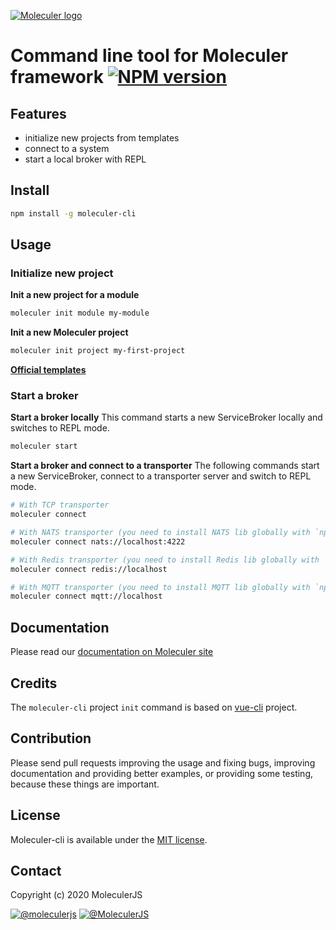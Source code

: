 [![Moleculer logo](http://moleculer.services/images/banner.png)](https://github.com/moleculerjs/moleculer)

# Command line tool for Moleculer framework [![NPM version](https://img.shields.io/npm/v/moleculer-cli.svg)](https://www.npmjs.com/package/moleculer-cli)

## Features

-   initialize new projects from templates
-   connect to a system
-   start a local broker with REPL

## Install

```bash
npm install -g moleculer-cli
```

## Usage

### Initialize new project

**Init a new project for a module**

```bash
moleculer init module my-module
```

**Init a new Moleculer project**

```bash
moleculer init project my-first-project
```

[**Official templates**](https://github.com/topics/moleculer-template)

### Start a broker

**Start a broker locally**
This command starts a new ServiceBroker locally and switches to REPL mode.

```bash
moleculer start
```

**Start a broker and connect to a transporter**
The following commands start a new ServiceBroker, connect to a transporter server and switch to REPL mode.

```bash
# With TCP transporter
moleculer connect

# With NATS transporter (you need to install NATS lib globally with `npm i nats -g` command)
moleculer connect nats://localhost:4222

# With Redis transporter (you need to install Redis lib globally with `npm i ioredis -g` command)
moleculer connect redis://localhost

# With MQTT transporter (you need to install MQTT lib globally with `npm i mqtt -g` command)
moleculer connect mqtt://localhost
```

## Documentation

Please read our [documentation on Moleculer site](http://moleculer.services/docs/moleculer-cli.html)

## Credits

The `moleculer-cli` project `init` command is based on [vue-cli](https://github.com/vuejs/vue-cli) project.

## Contribution

Please send pull requests improving the usage and fixing bugs, improving documentation and providing better examples, or providing some testing, because these things are important.

## License

Moleculer-cli is available under the [MIT license](https://tldrlegal.com/license/mit-license).

## Contact

Copyright (c) 2020 MoleculerJS

[![@moleculerjs](https://img.shields.io/badge/github-moleculerjs-green.svg)](https://github.com/moleculerjs) [![@MoleculerJS](https://img.shields.io/badge/twitter-MoleculerJS-blue.svg)](https://twitter.com/MoleculerJS)
